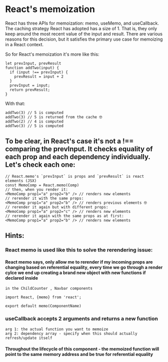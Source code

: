 # React's memoization

React has three APIs for memoization: memo, useMemo, and useCallback. The caching strategy React has adopted has a size of 1. That is, they only keep around the most recent value of the input and result. There are various reasons for this decision, but it satisfies the primary use case for memoizing in a React context.

So for React's memoization it's more like this:

```
let prevInput, prevResult
function addTwo(input) {
  if (input !== prevInput) {
    prevResult = input + 2
  }
  prevInput = input;
  return prevResult;
}
```

With that:

```
addTwo(3) // 5 is computed
addTwo(3) // 5 is returned from the cache 🤓
addTwo(2) // 4 is computed
addTwo(3) // 5 is computed
```

## To be clear, in React's case it's not a !== comparing the prevInput. It checks equality of each prop and each dependency individually. Let's check each one:

```
// React.memo's `prevInput` is props and `prevResult` is react elements (JSX)
const MemoComp = React.memo(Comp)
// then, when you render it:
<MemoComp prop1="a" prop2="b" /> // renders new elements
// rerender it with the same props:
<MemoComp prop1="a" prop2="b" /> // renders previous elements 🤓
// rerender it again but with different props:
<MemoComp prop1="a" prop2="c" /> // renders new elements
// rerender it again with the same props as at first:
<MemoComp prop1="a" prop2="b" /> // renders new elements
```

## Hints:

### React memo is used like this to solve the rerendering issue:

#### React memo says, only allow me to rerender if my incoming props are changing based on referential equality, every time we go through a render cylce we end up creating a brand new object with new functions if declared inside

```
in the ChildCounter , Navbar components

import React, {memo} from 'react';

export default memo(ComponentName)
```

### useCallback accepts 2 arguments and returns a new function

```
arg 1: the actual function you want to memoize
arg 2: dependency array - specify when this should actually refresh/update itself
```

#### Throughout the lifecycle of this component - the memoized function will point to the same memory address and be true for referential equality
